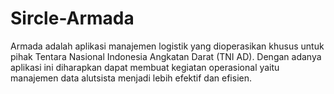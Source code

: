 # Sircle-Armada

Armada adalah aplikasi manajemen logistik yang dioperasikan khusus untuk pihak Tentara Nasional Indonesia Angkatan Darat (TNI AD). Dengan adanya aplikasi ini diharapkan dapat membuat kegiatan operasional yaitu manajemen data alutsista menjadi lebih efektif dan efisien.
